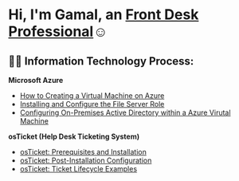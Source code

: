 <h1>Hi, I'm Gamal, an <a href="https://linkedin.com/in/gamalacree">Front Desk Professional</a>☺</h1>

<h2>👨‍💻 Information Technology Process:</h2>

<b>Microsoft Azure</b>
  - [How to Creating a Virtual Machine on Azure](https://github.com/gamalacree/virtual-machine)
  - [Installing and Configure the File Server Role](https://github.com/gamalacree/file-server)
  - [Configuring On-Premises Active Directory within a Azure Virutal Machine](https://github.com/gamalacree/configure-ad)

<b>osTicket (Help Desk Ticketing System)</b>
  - [osTicket: Prerequisites and Installation](https://github.com/gamalacree/osticket-prereqs)
  - [osTicket: Post-Installation Configuration](https://github.com/gamalacree/post-install)
  - [osTicket: Ticket Lifecycle Examples](https://github.com/gamalacree/ticket-lifecycle)

